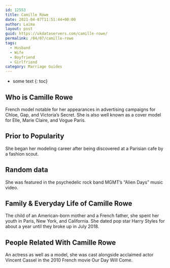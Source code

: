 ```yaml
---
id: 12553
title: Camille Rowe
date: 2021-04-07T11:51:44+00:00
author: Laima
layout: post
guid: https://ukdataservers.com/camille-rowe/
permalink: /04/07/camille-rowe
tags:
  - Husband
  - Wife
  - Boyfriend
  - Girlfriend
category: Marriage Guides
---
```


* some text
{: toc}


## Who is Camille Rowe
                  
                  
                  
French model notable for her appearances in advertising campaigns for Chloe, Gap, and Victoria&#8217;s Secret. She is also well known as a cover model for Elle, Marie Claire, and Vogue Paris.
                  
              
            
              
            
                
                
                
## Prior to Popularity
                  
                  
                  
She began her modeling career after being discovered at a Parisian cafe by a fashion scout.
                  
              
            
              
            
                
                
                
## Random data
                  
                  
                  
She was featured in the psychedelic rock band MGMT&#8217;s &#8220;Alien Days&#8221; music video.
                  
              
            
              
            
                
                
                
## Family & Everyday Life of Camille Rowe
                  
                  
                  
The child of an American-born mother and a French father, she spent her youth in Paris, New York, and California. She dated pop star Harry Styles for about a year until they broke up in July 2018. 
                  
              
            
              
            
                
                
                
## People Related With Camille Rowe
                  
                  
                  
An actress as well as a model, she was cast alongside acclaimed actor Vincent Cassel in the 2010 French movie Our Day Will Come.
                  
              
            
              
            
                
              
            
              
              
            
            
              
            
          
          
          
